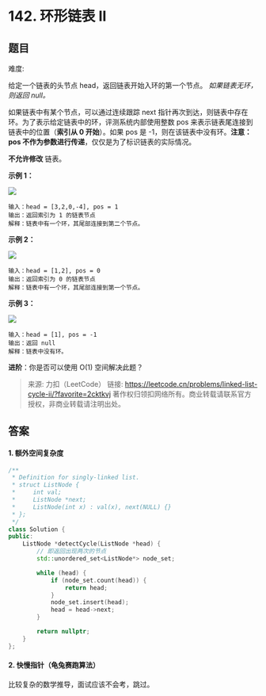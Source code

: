 # 142. 环形链表 II

## 题目

难度:

给定一个链表的头节点 head，返回链表开始入环的第一个节点。 *如果链表无环，则返回 null。*

如果链表中有某个节点，可以通过连续跟踪 next 指针再次到达，则链表中存在环。为了表示给定链表中的环，评测系统内部使用整数 pos 来表示链表尾连接到链表中的位置（**索引从 0 开始**）。如果 pos 是 -1，则在该链表中没有环。**注意：pos 不作为参数进行传递**，仅仅是为了标识链表的实际情况。

**不允许修改** 链表。

**示例 1：**

![](https://assets.leetcode.com/uploads/2018/12/07/circularlinkedlist.png)

```
输入：head = [3,2,0,-4], pos = 1
输出：返回索引为 1 的链表节点
解释：链表中有一个环，其尾部连接到第二个节点。

```

**示例 2：**

![](https://assets.leetcode-cn.com/aliyun-lc-upload/uploads/2018/12/07/circularlinkedlist_test2.png)

```
输入：head = [1,2], pos = 0
输出：返回索引为 0 的链表节点
解释：链表中有一个环，其尾部连接到第一个节点。

```

**示例 3：**

![](https://assets.leetcode-cn.com/aliyun-lc-upload/uploads/2018/12/07/circularlinkedlist_test3.png)

```
输入：head = [1], pos = -1
输出：返回 null
解释：链表中没有环。

```

**进阶**：你是否可以使用 O(1) 空间解决此题？

> 来源: 力扣（LeetCode）
> 链接: https://leetcode.cn/problems/linked-list-cycle-ii/?favorite=2cktkvj
> 著作权归领扣网络所有。商业转载请联系官方授权，非商业转载请注明出处。

## 答案

#### 1. 额外空间复杂度

```c++
/**
 * Definition for singly-linked list.
 * struct ListNode {
 *     int val;
 *     ListNode *next;
 *     ListNode(int x) : val(x), next(NULL) {}
 * };
 */
class Solution {
public:
    ListNode *detectCycle(ListNode *head) {
        // 即返回出现两次的节点
        std::unordered_set<ListNode*> node_set;

        while (head) {
            if (node_set.count(head)) {
                return head;
            }
            node_set.insert(head);
            head = head->next;
        }

        return nullptr;
    }
};
```

#### 2. 快慢指针（龟兔赛跑算法）

比较复杂的数学推导，面试应该不会考，跳过。